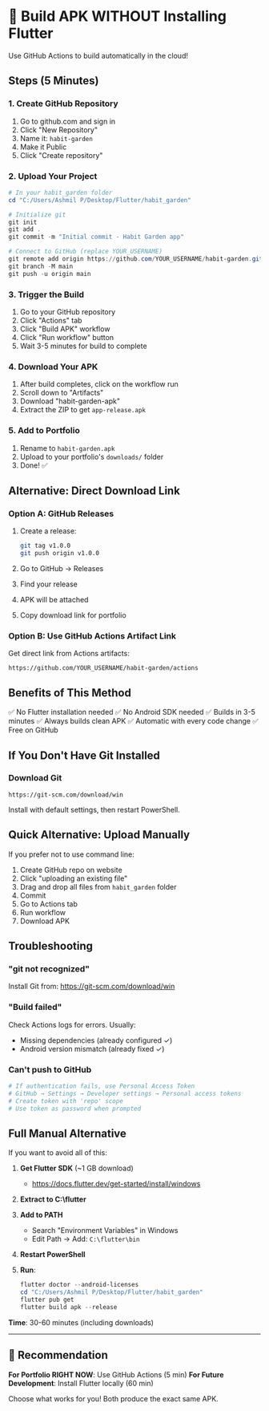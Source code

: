 # 🚀 Build APK WITHOUT Installing Flutter

Use GitHub Actions to build automatically in the cloud!

## Steps (5 Minutes)

### 1. Create GitHub Repository

1. Go to github.com and sign in
2. Click "New Repository"
3. Name it: `habit-garden`
4. Make it Public
5. Click "Create repository"

### 2. Upload Your Project

```powershell
# In your habit_garden folder
cd "C:/Users/Ashmil P/Desktop/Flutter/habit_garden"

# Initialize git
git init
git add .
git commit -m "Initial commit - Habit Garden app"

# Connect to GitHub (replace YOUR_USERNAME)
git remote add origin https://github.com/YOUR_USERNAME/habit-garden.git
git branch -M main
git push -u origin main
```

### 3. Trigger the Build

1. Go to your GitHub repository
2. Click "Actions" tab
3. Click "Build APK" workflow
4. Click "Run workflow" button
5. Wait 3-5 minutes for build to complete

### 4. Download Your APK

1. After build completes, click on the workflow run
2. Scroll down to "Artifacts"
3. Download "habit-garden-apk"
4. Extract the ZIP to get `app-release.apk`

### 5. Add to Portfolio

1. Rename to `habit-garden.apk`
2. Upload to your portfolio's `downloads/` folder
3. Done! ✅

## Alternative: Direct Download Link

### Option A: GitHub Releases

1. Create a release:
   ```bash
   git tag v1.0.0
   git push origin v1.0.0
   ```

2. Go to GitHub → Releases
3. Find your release
4. APK will be attached
5. Copy download link for portfolio

### Option B: Use GitHub Actions Artifact Link

Get direct link from Actions artifacts:
```
https://github.com/YOUR_USERNAME/habit-garden/actions
```

## Benefits of This Method

✅ No Flutter installation needed
✅ No Android SDK needed
✅ Builds in 3-5 minutes
✅ Always builds clean APK
✅ Automatic with every code change
✅ Free on GitHub

## If You Don't Have Git Installed

### Download Git
```
https://git-scm.com/download/win
```

Install with default settings, then restart PowerShell.

## Quick Alternative: Upload Manually

If you prefer not to use command line:

1. Create GitHub repo on website
2. Click "uploading an existing file"
3. Drag and drop all files from `habit_garden` folder
4. Commit
5. Go to Actions tab
6. Run workflow
7. Download APK

## Troubleshooting

### "git not recognized"
Install Git from: https://git-scm.com/download/win

### "Build failed"
Check Actions logs for errors. Usually:
- Missing dependencies (already configured ✓)
- Android version mismatch (already fixed ✓)

### Can't push to GitHub
```powershell
# If authentication fails, use Personal Access Token
# GitHub → Settings → Developer settings → Personal access tokens
# Create token with 'repo' scope
# Use token as password when prompted
```

## Full Manual Alternative

If you want to avoid all of this:

1. **Get Flutter SDK** (~1 GB download)
   - https://docs.flutter.dev/get-started/install/windows
   
2. **Extract to C:\flutter**

3. **Add to PATH**
   - Search "Environment Variables" in Windows
   - Edit Path → Add: `C:\flutter\bin`
   
4. **Restart PowerShell**

5. **Run**:
   ```powershell
   flutter doctor --android-licenses
   cd "C:/Users/Ashmil P/Desktop/Flutter/habit_garden"
   flutter pub get
   flutter build apk --release
   ```

**Time**: 30-60 minutes (including downloads)

---

## 🎯 Recommendation

**For Portfolio RIGHT NOW**: Use GitHub Actions (5 min)
**For Future Development**: Install Flutter locally (60 min)

Choose what works for you! Both produce the exact same APK.
